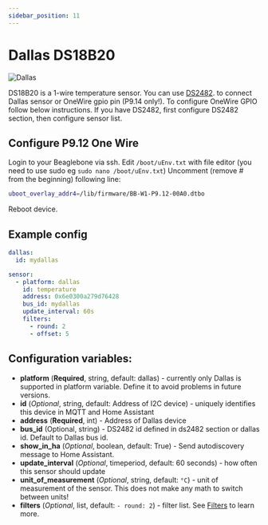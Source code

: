 ```yaml
---
sidebar_position: 11
---
```


# Dallas DS18B20

![Dallas](/img/ds18b20.png#thumbnail)

DS18B20 is a 1-wire temperature sensor.
You can use [DS2482](./ds2482). to connect Dallas sensor or OneWire gpio pin (P9.14 only!).
To configure OneWire GPIO follow below instructions. If you have DS2482, first configure DS2482 section, then configure sensor list.

## Configure P9.12 One Wire

Login to your Beaglebone via ssh.
Edit `/boot/uEnv.txt` with file editor (you need to use sudo eg `sudo nano /boot/uEnv.txt`)
Uncomment (remove # from the beginning) following line:

```bash
uboot_overlay_addr4=/lib/firmware/BB-W1-P9.12-00A0.dtbo
```

Reboot device.

## Example config

```yaml title="Example config"
dallas:
  id: mydallas

sensor:
  - platform: dallas
    id: temperature
    address: 0x6e0300a279d76428
    bus_id: mydallas
    update_interval: 60s
    filters:
      - round: 2
      - offset: 5
```

## Configuration variables:

- **platform** (**Required**, string, default: dallas) - currently only Dallas is supported in platform variable. Define it to avoid problems in future versions.
- **id** (_Optional_, string, default: Address of I2C device) - uniquely identifies this device in MQTT and Home Assistant
- **address** (**Required**, int) - Address of Dallas device
- **bus_id** (Optional, string) - DS2482 id defined in ds2482 section or dallas id. Default to Dallas bus id.
- **show_in_ha** (_Optional_, boolean, default: True) - Send autodiscovery message to Home Assistant.
- **update_interval** (_Optional_, timeperiod, default: 60 seconds) - how often this sensor should update
- **unit_of_measurement** (_Optional_, string, default: `°C`) - unit of measurement of the sensor. This does not make any math to switch between units!
- **filters** (_Optional_, list, default: `- round: 2`) - filter list. See [Filters](filters) to learn more.
